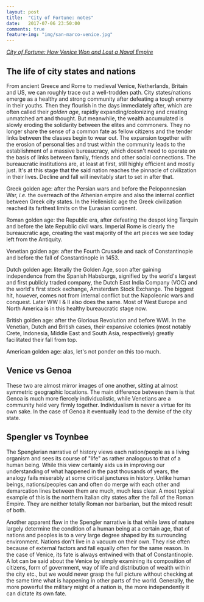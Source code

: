 ```yaml
---
layout: post
title:  "City of Fortune: notes"
date:   2017-07-06 23:50:00
comments: true
feature-img: "img/san-marco-venice.jpg"
---
```


[*City of Fortune: How Venice Won and Lost a Naval Empire*](https://www.goodreads.com/book/show/11006684-city-of-fortune)

## The life of city states and nations

From ancient Greece and Rome to medieval Venice, Netherlands, Britain and US, we can roughly trace out a well-trodden path. City states/nations emerge as a healthy and strong community after defeating a tough enemy in their youths. Then they flourish in the days immediately after, which are often called their _golden age_, rapidly expanding/colonizing and creating unmatched art and thought. But meanwhile, the wealth accumulated is slowly eroding the solidarity between the elites and commoners. They no longer share the sense of a common fate as fellow citizens and the tender links between the classes begin to wear out. The expansion together with the erosion of personal ties and trust within the community leads to the establishment of a massive bureaucracy, which doesn't need to operate on the basis of links between family, friends and other social connections. The bureaucratic institutions are, at least at first, still highly efficient and  mostly just. It's at this stage that the said nation reaches the pinnacle of civilization in their lives. Decline and fall will inevitably start to set in after that. 

Greek golden age: after the Persian wars and before the Peloponnesian War, _i.e._ the overreach of the Athenian empire and also the internal conflict between Greek city states. In the Hellenistic age the Greek civilization reached its farthest limits on the Eurasian continent.

Roman golden age: the Republic era, after defeating the despot king Tarquin and before the late Republic civil wars. Imperial Rome is clearly the bureaucratic age, creating the vast majority of the art pieces we see today left from the Antiquity.

Venetian golden age: after the Fourth Crusade and sack of Constantinople and before the fall of Constantinople in 1453.

Dutch golden age: literally the Golden Age, soon after gaining independence from the Spanish Habsburgs, signified by the world's largest and first publicly traded company, the Dutch East India Company (VOC) and the world's first stock exchange, Amsterdam Stock Exchange. The biggest hit, however, comes not from internal conflict but the Napoleonic wars and conquest. Later WW I & II also does the same. Most of West Europe and North America is in this healthy bureaucratic stage now.

British golden age: after the Glorious Revolution and before WWI. In the Venetian, Dutch and British cases, their expansive colonies (most notably Crete, Indonesia, Middle East and South Asia, respectively) greatly facilitated their fall from top.

American golden age: alas, let's not ponder on this too much.

## Venice vs Genoa

These two are almost mirror images of one another, sitting at almost symmetric geographic locations. The main difference between them is that Genoa is much more fiercely individualistic, while Venetians are a community held very firmly together. Individualism is never a virtue for its own sake. In the case of Genoa it eventually lead to the demise of the city state. 

## Spengler vs Toynbee

The Spenglerian narrative of history views each nation/people as a living organism and sees its course of "life" as rather analogous to that of a human being. While this view certainly aids us in improving our understanding of what happened in the past thousands of years, the analogy fails miserably at some critical junctures in history. Unlike human beings, nations/peoples can and often do merge with each other and demarcation lines between them are much, much less clear. A most typical example of this is the northern Italian city states after the fall of the Roman Empire. They are neither totally Roman nor barbarian, but the mixed result of both.

Another apparent flaw in the Spengler narrative is that while laws of nature largely determine the condition of a human being at a certain age, that of nations and peoples is to a very large degree shaped by its surrounding environment. Nations don't live in a vacuum on their own. They rise often because of external factors and fall equally often for the same reason. In the case of Venice, its fate is always entwined with that of Constantinople. A lot can be said about the Venice by simply examining its composition of citizens, form of government, way of life and distribution of wealth within the city etc., but we would never grasp the full picture without checking at the same time what is happening in other parts of the world. Generally, the more powerful the military might of a nation is, the more independently it can dictate its own fate. 